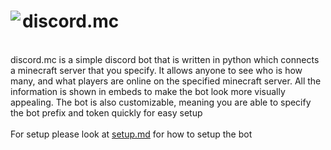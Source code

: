 <h1>
    <img align="left" src="https://img.icons8.com/dusk/64/000000/minecraft-logo.png"/>discord.mc
</h1>
<p>
    <br>
    discord.mc is a simple discord bot that is written in python which connects a minecraft server that you specify. It allows anyone to see who is how many, and what players are online on the specified minecraft server. All the information is shown in embeds to make the bot look more visually appealing. The bot is also customizable, meaning you are able to specify the bot prefix and token quickly for easy setup
    <br>
    <br>
    For setup please look at <a href="./setup.md">setup.md</a> for how to setup the bot
</p>